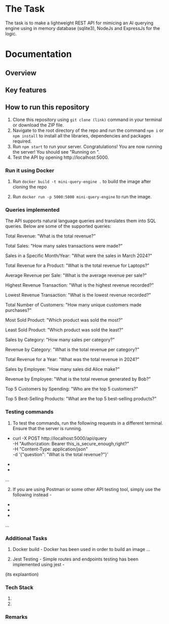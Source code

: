 # The Task

The task is to make a lightweight REST API for mimicing an AI querying engine using in memory database (sqlite3), NodeJs and ExpressJs for the logic. 


# Documentation

## Overview

## Key features

## How to run this repository

1. Clone this repository using `git clone (link)` command in your terminal or download the ZIP file.
2. Navigate to the root directory of the repo and run the command `npm i` or `npm install` to install all the libraries, dependencies and packages required.
3. Run `npm start` to run your server. Congratulations! You are now running the server! You should see "Running on <PORT>".
4. Test the API by opening http://localhost:5000.

### Run it using Docker

1. Run `docker build -t mini-query-engine .` to build the image after cloning the repo

2. Run `docker run -p 5000:5000 mini-query-engine` to run the image.

### Queries implemented 

The API supports natural language queries and translates them into SQL queries. Below are some of the supported queries:

Total Revenue: "What is the total revenue?"

Total Sales: "How many sales transactions were made?"

Sales in a Specific Month/Year: "What were the sales in March 2024?"

Total Revenue for a Product: "What is the total revenue for Laptops?"

Average Revenue per Sale: "What is the average revenue per sale?"

Highest Revenue Transaction: "What is the highest revenue recorded?"

Lowest Revenue Transaction: "What is the lowest revenue recorded?"

Total Number of Customers: "How many unique customers made purchases?"

Most Sold Product: "Which product was sold the most?"

Least Sold Product: "Which product was sold the least?"

Sales by Category: "How many sales per category?"

Revenue by Category: "What is the total revenue per category?"

Total Revenue for a Year: "What was the total revenue in 2024?"

Sales by Employee: "How many sales did Alice make?"

Revenue by Employee: "What is the total revenue generated by Bob?"

Top 5 Customers by Spending: "Who are the top 5 customers?"

Top 5 Best-Selling Products: "What are the top 5 best-selling products?"


### Testing commands

1. To test the commands, run the following requests in a different terminal. Ensure that the server is running. 

-  curl -X POST http://localhost:5000/api/query \
     -H "Authorization: Bearer this_is_secure_enough,right?" \
     -H "Content-Type: application/json" \
     -d '{"question": "What is the total revenue?"}'

-

-
...

2. If you are using Postman or some other API testing tool, simply use the following instead - 

-

-

-
...

### Additional Tasks 

1. Docker build - Docker has been used in order to build an image ...

2. Jest Testing - Simple routes and endpoints testing has been implemented using jest - 
 
 (its explaantion)


### Tech Stack 

1.
2.


### Remarks


